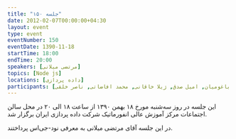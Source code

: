 ```yaml
---
title: "جلسه ۱۵۰"
date: 2012-02-07T00:00:00+04:30
layout: event
type: event
eventNumber: 150
eventDate: 1390-11-18
startTime: 18:00
endTime: 20:00
speakers: [مرتضی میلانی]
topics: [Node js]
locations: [داده پردازی]
participants: [بهنام توکلی کرمانی, بهاره هدایت, زهرا نجف زاده, ساسان رز, حمیدرضا داودی, محمود مسیح تهرانی, مصطفی میرموسوی, هدایت وطن خواه, محمد جهانگیری, وحید فردی, مازیار سجودیان, امیر محمودی, سید قاسم فتح پور, مرتضی میلانی, آرمن باغومیان, امیل صدق, ژیلا خاقانی, محمد افاضاتی, ناصر خلقی]
---
```

این جلسه در روز سه‌شنبه مورخ ۱۸ بهمن ۱۳۹۰ از ساعت ۱۸ الی ۲۰ در محل سالن اجتماعات مرکز آموزش عالی انفورماتیک شرکت داده پردازی ایران برگزار شد.

در این جلسه آقای مرتضی میلانی به معرفی نود-جی‌اس پرداختند.